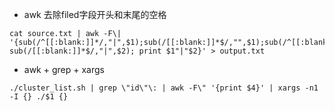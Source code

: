 
* awk 去除filed字段开头和末尾的空格

```
cat source.txt | awk -F\| '{sub(/^[[:blank:]]*/,"|",$1);sub(/[[:blank:]]*$/,"",$1);sub(/^[[:blank:]]*/,"",$2); sub(/[[:blank:]]*$/,"|",$2); print $1"|"$2}' > output.txt
```
* awk + grep + xargs

```
./cluster_list.sh | grep \"id\"\: | awk -F\" '{print $4}' | xargs -n1  -I {} ./$1 {}
```

